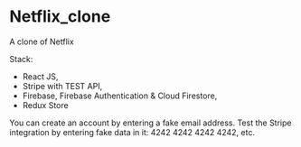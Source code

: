 # Netflix_clone

A clone of Netflix

Stack:

- React JS,
- Stripe with TEST API,
- Firebase, Firebase Authentication & Cloud Firestore,
- Redux Store

You can create an account by entering a fake email address.
Test the Stripe integration by entering fake data in it: 4242 4242 4242 4242, etc.
